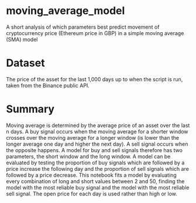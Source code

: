# moving_average_model
A short analysis of which parameters best predict movement of cryptocurrency price (Ethereum price in GBP) in a simple moving average (SMA) model

# Dataset
The price of the asset for the last 1,000 days up to when the script is run, taken from the Binance public API.

# Summary
Moving average is determined by the average price of an asset over the last n days. A buy signal occurs when the moving average for a shorter window crosses over the moving average for a longer window (is lower than the longer average one day and higher the next day). A sell signal occurs when the opposite happens. A model for buy and sell signals therefore has two parameters, the short window and the long window. A model can be evaluated by testing the proportion of buy signals which are followed by a price increase the following day and the proportion of sell signals which are followed by a price decrease. This notebook fits a model by evaluating every combination of long and short values between 2 and 50, finding the model with the most reliable buy signal and the model with the most reliable sell signal. The open price for each day is used rather than high or low.
